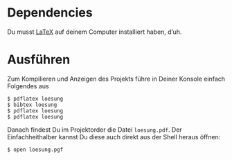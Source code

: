 # Dependencies

Du musst [LaTeX](http://latex-project.org/ftp.html) auf deinem Computer installiert haben, d’uh.

# Ausführen

Zum Kompilieren und Anzeigen des Projekts führe in Deiner Konsole einfach Folgendes aus

    $ pdflatex loesung
    $ bibtex loesung
    $ pdflatex loesung
    $ pdflatex loesung

Danach findest Du im Projektorder die Datei `loesung.pdf`. Der Einfachheithalber kannst Du diese auch direkt aus der Shell heraus öffnen:

    $ open loesung.pgf

